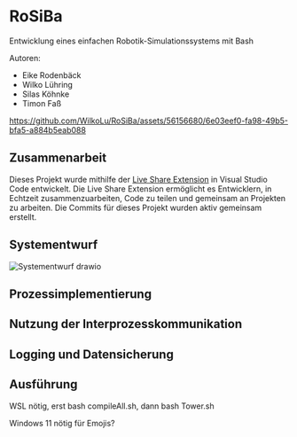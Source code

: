 # RoSiBa
Entwicklung eines einfachen Robotik-Simulationssystems mit Bash

Autoren: 
- Eike Rodenbäck
- Wilko Lühring
- Silas Köhnke
- Timon Faß

https://github.com/WilkoLu/RoSiBa/assets/56156680/6e03eef0-fa98-49b5-bfa5-a884b5eab088


## Zusammenarbeit
Dieses Projekt wurde mithilfe der [Live Share Extension](https://learn.microsoft.com/en-us/visualstudio/liveshare/) in Visual Studio Code entwickelt. Die Live Share Extension ermöglicht es Entwicklern, in Echtzeit zusammenzuarbeiten, Code zu teilen und gemeinsam an Projekten zu arbeiten. Die Commits für dieses Projekt wurden aktiv gemeinsam erstellt.


## Systementwurf

![Systementwurf drawio](https://github.com/WilkoLu/RoSiBa/assets/56156680/69f526e9-f327-4abb-9692-156f53a1b51a)


## Prozessimplementierung


## Nutzung der Interprozesskommunikation


## Logging und Datensicherung


## Ausführung

WSL nötig, erst bash compileAll.sh, dann bash Tower.sh

Windows 11 nötig für Emojis?
